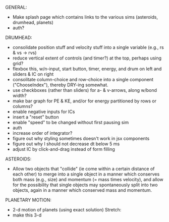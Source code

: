 GENERAL:
* Make splash page which contains links to the various sims (asteroids, drumhead, planets)
* auth?

DRUMHEAD:
* consolidate position stuff and velocity stuff into a single variable (e.g., rs & vs -> rvs)
* reduce vertical extent of controls (and timer?) at the top, perhaps using grid?
* flexbox this, w/n-input, start button, timer, energy, and drum on left and sliders & IC on right
* consolitate column-choice and row-choice into a single component ("ChooseIndex"), thereby DRY-ing somewhat.
* use checkboxes (rather than sliders) for a- & v-arrows, along w/bond width?
* make bar graph for PE & KE, and/or for energy partitioned by rows or columns?
* enable negative inputs for ICs
* insert a "reset" button
* enable "speed" to be changed without first pausing sim
* auth
* increase order of integrator?
* figure out why styling sometimes doesn't work in jsx components
* figure out why I should not decrease dt below 5 ms
* adjust IC by click-and-drag instead of form filling

ASTEROIDS:
* Allow two objects that "collide" (ie come within a certain distance of each other) to merge into a single object in a manner which conserves both mass (e.g., size) and momentum (= mass times velocity), and allow for the possibility that single objects may spontaneously split into two objects, again in a manner which conserved mass and momentum.

PLANETARY MOTION:
* 2-d motion of planets (using exact solution)
Stretch:
* make this 3-d
